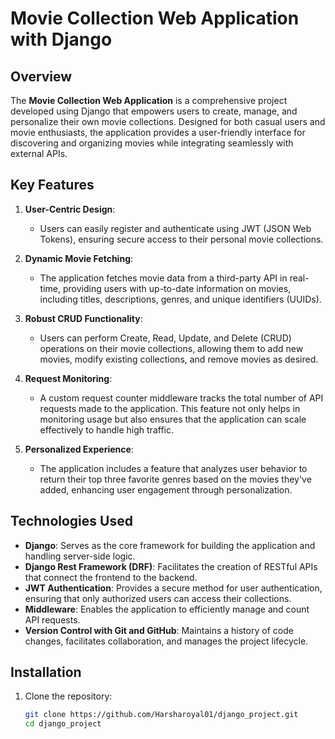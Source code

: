 # Movie Collection Web Application with Django

## Overview

The **Movie Collection Web Application** is a comprehensive project developed using Django that empowers users to create, manage, and personalize their own movie collections. Designed for both casual users and movie enthusiasts, the application provides a user-friendly interface for discovering and organizing movies while integrating seamlessly with external APIs.

## Key Features

1. **User-Centric Design**: 
   - Users can easily register and authenticate using JWT (JSON Web Tokens), ensuring secure access to their personal movie collections.

2. **Dynamic Movie Fetching**:
   - The application fetches movie data from a third-party API in real-time, providing users with up-to-date information on movies, including titles, descriptions, genres, and unique identifiers (UUIDs).

3. **Robust CRUD Functionality**:
   - Users can perform Create, Read, Update, and Delete (CRUD) operations on their movie collections, allowing them to add new movies, modify existing collections, and remove movies as desired.

4. **Request Monitoring**:
   - A custom request counter middleware tracks the total number of API requests made to the application. This feature not only helps in monitoring usage but also ensures that the application can scale effectively to handle high traffic.

5. **Personalized Experience**:
   - The application includes a feature that analyzes user behavior to return their top three favorite genres based on the movies they've added, enhancing user engagement through personalization.

## Technologies Used

- **Django**: Serves as the core framework for building the application and handling server-side logic.
- **Django Rest Framework (DRF)**: Facilitates the creation of RESTful APIs that connect the frontend to the backend.
- **JWT Authentication**: Provides a secure method for user authentication, ensuring that only authorized users can access their collections.
- **Middleware**: Enables the application to efficiently manage and count API requests.
- **Version Control with Git and GitHub**: Maintains a history of code changes, facilitates collaboration, and manages the project lifecycle.

## Installation

1. Clone the repository:
   ```bash
   git clone https://github.com/Harsharoyal01/django_project.git
   cd django_project
